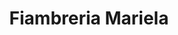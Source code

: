 ---
title: "Fiambreria Mariela"
url: /santa-cruz-de-la-sierra/fiambreria-mariela/
shop: carnicero
---